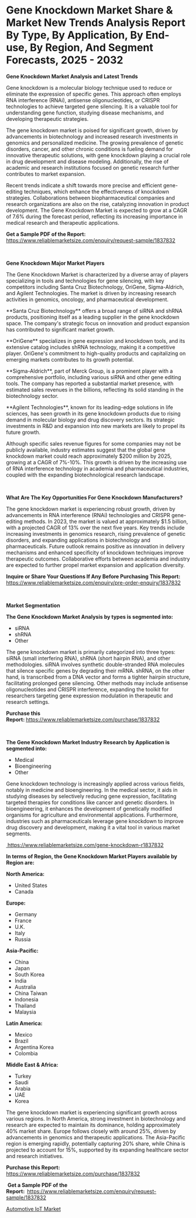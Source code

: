 <p><h1>Gene Knockdown Market Share & Market New Trends Analysis Report By Type, By Application, By End-use, By Region, And Segment Forecasts, 2025 - 2032</h1></p><p><strong>Gene Knockdown Market Analysis and Latest Trends</strong></p>
<p><p>Gene knockdown is a molecular biology technique used to reduce or eliminate the expression of specific genes. This approach often employs RNA interference (RNAi), antisense oligonucleotides, or CRISPR technologies to achieve targeted gene silencing. It is a valuable tool for understanding gene function, studying disease mechanisms, and developing therapeutic strategies.</p><p>The gene knockdown market is poised for significant growth, driven by advancements in biotechnology and increased research investments in genomics and personalized medicine. The growing prevalence of genetic disorders, cancer, and other chronic conditions is fueling demand for innovative therapeutic solutions, with gene knockdown playing a crucial role in drug development and disease modeling. Additionally, the rise of academic and research institutions focused on genetic research further contributes to market expansion.</p><p>Recent trends indicate a shift towards more precise and efficient gene-editing techniques, which enhance the effectiveness of knockdown strategies. Collaborations between biopharmaceutical companies and research organizations are also on the rise, catalyzing innovation in product development. The Gene Knockdown Market is expected to grow at a CAGR of 7.6% during the forecast period, reflecting its increasing importance in medical research and therapeutic applications.</p></p>
<p><strong>Get a Sample PDF of the Report:&nbsp;</strong> <a href="https://www.reliablemarketsize.com/enquiry/request-sample/1837832?utm_campaign=1836&utm_medium=2&utm_source=Github&utm_content=ia&utm_term=09032025&utm_id=gene-knockdown">https://www.reliablemarketsize.com/enquiry/request-sample/1837832</a></p>
<p>&nbsp;</p>
<p><strong>Gene Knockdown Major Market Players</strong></p>
<p><p>The Gene Knockdown Market is characterized by a diverse array of players specializing in tools and technologies for gene silencing, with key competitors including Santa Cruz Biotechnology, OriGene, Sigma-Aldrich, and Agilent Technologies. The market is driven by increasing research activities in genomics, oncology, and pharmaceutical development.</p><p>**Santa Cruz Biotechnology** offers a broad range of siRNA and shRNA products, positioning itself as a leading supplier in the gene knockdown space. The company's strategic focus on innovation and product expansion has contributed to significant market growth.</p><p>**OriGene** specializes in gene expression and knockdown tools, and its extensive catalog includes shRNA technology, making it a competitive player. OriGene's commitment to high-quality products and capitalizing on emerging markets contributes to its growth potential.</p><p>**Sigma-Aldrich**, part of Merck Group, is a prominent player with a comprehensive portfolio, including various siRNA and other gene editing tools. The company has reported a substantial market presence, with estimated sales revenues in the billions, reflecting its solid standing in the biotechnology sector.</p><p>**Agilent Technologies**, known for its leading-edge solutions in life sciences, has seen growth in its gene knockdown products due to rising demand in molecular biology and drug discovery sectors. Its strategic investments in R&D and expansion into new markets are likely to propel its future growth.</p><p>Although specific sales revenue figures for some companies may not be publicly available, industry estimates suggest that the global gene knockdown market could reach approximately $200 million by 2025, growing at a CAGR of 7%-10%. This growth is driven by the increasing use of RNA interference technology in academia and pharmaceutical industries, coupled with the expanding biotechnological research landscape.</p></p>
<p>&nbsp;</p>
<p><strong>What Are The Key Opportunities For Gene Knockdown Manufacturers?</strong></p>
<p><p>The gene knockdown market is experiencing robust growth, driven by advancements in RNA interference (RNAi) technologies and CRISPR gene-editing methods. In 2023, the market is valued at approximately $1.5 billion, with a projected CAGR of 13% over the next five years. Key trends include increasing investments in genomics research, rising prevalence of genetic disorders, and expanding applications in biotechnology and pharmaceuticals. Future outlook remains positive as innovation in delivery mechanisms and enhanced specificity of knockdown techniques improve therapeutic outcomes. Collaborative efforts between academia and industry are expected to further propel market expansion and application diversity.</p></p>
<p><strong>Inquire or Share Your Questions If Any Before Purchasing This Report:</strong> <a href="https://www.reliablemarketsize.com/enquiry/pre-order-enquiry/1837832?utm_campaign=1836&utm_medium=2&utm_source=Github&utm_content=ia&utm_term=09032025&utm_id=gene-knockdown">https://www.reliablemarketsize.com/enquiry/pre-order-enquiry/1837832</a></p>
<p>&nbsp;</p>
<p><strong>Market Segmentation</strong></p>
<p><strong>The Gene Knockdown Market Analysis by types is segmented into:</strong></p>
<p><ul><li>siRNA</li><li>shRNA</li><li>Other</li></ul></p>
<p><p>The gene knockdown market is primarily categorized into three types: siRNA (small interfering RNA), shRNA (short hairpin RNA), and other methodologies. siRNA involves synthetic double-stranded RNA molecules that silence specific genes by degrading their mRNA. shRNA, on the other hand, is transcribed from a DNA vector and forms a tighter hairpin structure, facilitating prolonged gene silencing. Other methods may include antisense oligonucleotides and CRISPR interference, expanding the toolkit for researchers targeting gene expression modulation in therapeutic and research settings.</p></p>
<p><strong>Purchase this Report:&nbsp;</strong><a href="https://www.reliablemarketsize.com/purchase/1837832?utm_campaign=1836&utm_medium=2&utm_source=Github&utm_content=ia&utm_term=09032025&utm_id=gene-knockdown">https://www.reliablemarketsize.com/purchase/1837832</a></p>
<p>&nbsp;</p>
<p><strong>The Gene Knockdown Market Industry Research by Application is segmented into:</strong></p>
<p><ul><li>Medical</li><li>Bioengineering</li><li>Other</li></ul></p>
<p><p>Gene knockdown technology is increasingly applied across various fields, notably in medicine and bioengineering. In the medical sector, it aids in studying diseases by selectively reducing gene expression, facilitating targeted therapies for conditions like cancer and genetic disorders. In bioengineering, it enhances the development of genetically modified organisms for agriculture and environmental applications. Furthermore, industries such as pharmaceuticals leverage gene knockdown to improve drug discovery and development, making it a vital tool in various market segments.</p></p>
<p><a href="https://www.reliablemarketsize.com/gene-knockdown-r1837832?utm_campaign=1836&utm_medium=2&utm_source=Github&utm_content=ia&utm_term=09032025&utm_id=gene-knockdown">&nbsp;https://www.reliablemarketsize.com/gene-knockdown-r1837832</a></p>
<p><strong>In terms of Region, the Gene Knockdown Market Players available by Region are:</strong></p>
<p>
    <p> <strong> North America: </strong>
        <ul>
            <li>United States</li>
            <li>Canada</li>
        </ul>
        </p> 
    <p> <strong> Europe: </strong>
        <ul>
            <li>Germany</li>
            <li>France</li>
            <li>U.K.</li>
            <li>Italy</li>
            <li>Russia</li>
        </ul>
        </p> 
    <p> <strong> Asia-Pacific: </strong>
        <ul>
            <li>China</li>
            <li>Japan</li>
            <li>South Korea</li>
            <li>India</li>
            <li>Australia</li>
            <li>China Taiwan</li>
            <li>Indonesia</li>
            <li>Thailand</li>
            <li>Malaysia</li>
        </ul>
        </p> 
    <p> <strong> Latin America: </strong>
        <ul>
            <li>Mexico</li>
            <li>Brazil</li>
            <li>Argentina Korea</li>
            <li>Colombia</li>
        </ul>
        </p> 
    <p> <strong> Middle East & Africa: </strong>
        <ul>
            <li>Turkey</li>
            <li>Saudi</li>
            <li>Arabia</li>
            <li>UAE</li>
            <li>Korea</li>
        </ul>
    </p>
    </p>
<p><p>The gene knockdown market is experiencing significant growth across various regions. In North America, strong investment in biotechnology and research are expected to maintain its dominance, holding approximately 40% market share. Europe follows closely with around 25%, driven by advancements in genomics and therapeutic applications. The Asia-Pacific region is emerging rapidly, potentially capturing 20% share, while China is projected to account for 15%, supported by its expanding healthcare sector and research initiatives.</p></p>
<p><strong>Purchase this Report: </strong><a href="https://www.reliablemarketsize.com/purchase/1837832?utm_campaign=1836&utm_medium=2&utm_source=Github&utm_content=ia&utm_term=09032025&utm_id=gene-knockdown">https://www.reliablemarketsize.com/purchase/1837832</a></p>
<p>&nbsp;<strong>Get a Sample PDF of the Report:&nbsp;&nbsp;</strong><a href="https://www.reliablemarketsize.com/enquiry/request-sample/1837832?utm_campaign=1836&utm_medium=2&utm_source=Github&utm_content=ia&utm_term=09032025&utm_id=gene-knockdown">https://www.reliablemarketsize.com/enquiry/request-sample/1837832</a></p>
<p><strong></strong></p>
<p><p><a href="https://github.com/mabutironaldo/Market-Research-Report-List-7/blob/main/automotive-iot-market.md?utm_campaign=1836&utm_medium=2&utm_source=Github&utm_content=ia&utm_term=09032025&utm_id=gene-knockdown">Automotive IoT Market</a></p></p>